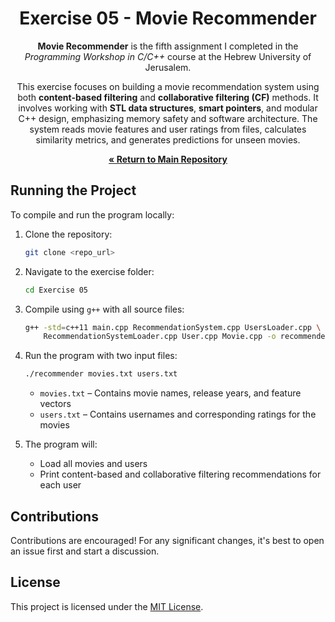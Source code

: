 <div align="center">

# Exercise 05 - Movie Recommender



**Movie Recommender** is the fifth assignment I completed in the *Programming Workshop in C/C++* course at the Hebrew University of Jerusalem.

This exercise focuses on building a movie recommendation system using both **content-based filtering** and **collaborative filtering (CF)** methods. It involves working with **STL data structures**, **smart pointers**, and modular C++ design, emphasizing memory safety and software architecture. The system reads movie features and user ratings from files, calculates similarity metrics, and generates predictions for unseen movies.

[**« Return to Main Repository**](https://github.com/ShayMorad/Programming-Workshop-in-C-CPP)
</div>


## Running the Project

To compile and run the program locally:

1. Clone the repository:  
   ```bash
   git clone <repo_url>
   ```

2. Navigate to the exercise folder:  
   ```bash
   cd Exercise 05
   ```

3. Compile using `g++` with all source files:  
   ```bash
   g++ -std=c++11 main.cpp RecommendationSystem.cpp UsersLoader.cpp \
       RecommendationSystemLoader.cpp User.cpp Movie.cpp -o recommender
   ```

4. Run the program with two input files:  
   ```bash
   ./recommender movies.txt users.txt
   ```

   - `movies.txt` – Contains movie names, release years, and feature vectors  
   - `users.txt` – Contains usernames and corresponding ratings for the movies

5. The program will:
   - Load all movies and users
   - Print content-based and collaborative filtering recommendations for each user


## Contributions

Contributions are encouraged! For any significant changes, it's best to open an issue first and start a discussion.



## License

This project is licensed under the [MIT License](https://choosealicense.com/licenses/mit/).

